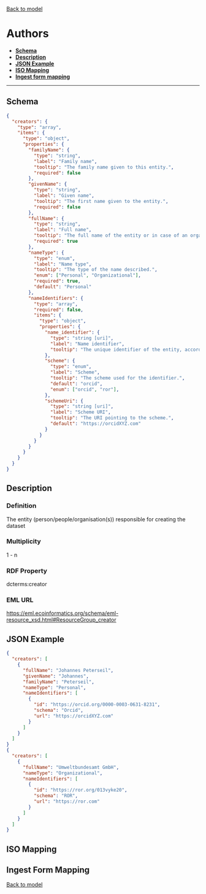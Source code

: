 [Back to model](_base.md)

# Authors

- **[Schema](#schema)**
- **[Description](#description)**
- **[JSON Example](#json-example)**
- **[ISO Mapping](#iso-mapping)**
- **[Ingest form mapping](#ingest-form-mapping)**
---
## Schema
```json
{
  "creators": {
    "type": "array",
    "items": {
      "type": "object",
      "properties": {
        "familyName": {
          "type": "string",
          "label": "Family name",
          "tooltip": "The family name given to this entity.",
          "required": false
        },
        "givenName": {
          "type": "string",
          "label": "Given name",
          "tooltip": "The first name given to the entity.",
          "required": false
        },
        "fullName": {
          "type": "string",
          "label": "Full name",
          "tooltip": "The full name of the entity or in case of an organisation the name of the organisation.",
          "required": true
        },
        "nameType": {
          "type": "enum",
          "label": "Name type",
          "tooltip": "The type of the name described.",
          "enum": ["Personal", "Organizational"],
          "required": true,
          "default": "Personal"
        },
        "nameIdentifiers": {
          "type": "array",
          "required": false,
          "items": {
            "type": "object",
            "properties": {
              "name_identifier": {
                "type": "string [uri]",
                "label": "Name identifier",
                "tooltip": "The unique identifier of the entity, according to various identifier schemes."                
              },
              "scheme": {
                "type": "enum",
                "label": "Scheme",
                "tooltip": "The scheme used for the identifier.",
                "default": "orcid",
                "enum": ["orcid", "ror"],
              },
              "schemeUri": {
                "type": "string [uri]",
                "label": "Scheme URI",
                "tooltip": "The URI pointing to the scheme.",
                "default": "https://orcidXYZ.com"
              }
            }
          }
        }
      }
    }
  }
}
```
## Description
### Definition
The entity (person/people/organisation(s)) responsible for creating the dataset
### Multiplicity
1 - n
### RDF Property
dcterms:creator
### EML URL
https://eml.ecoinformatics.org/schema/eml-resource_xsd.html#ResourceGroup_creator
## JSON Example
```json
{
  "creators": [
    {
      "fullName": "Johannes Peterseil",
      "givenName": "Johannes",
      "familyName": "Peterseil",
      "nameType": "Personal",
      "nameIdentifiers": [
        {
          "id": "https://orcid.org/0000-0003-0631-8231",
          "schema": "Orcid",
          "url": "https://orcidXYZ.com"
        }
      ]
    }
  ]
}
{
  "creators": [
    {
      "fullName": "Umweltbundesamt GmbH",
      "nameType": "Organizational",
      "nameIdentifiers": [
        {
          "id": "https://ror.org/013vyke20",
          "schema": "ROR",
          "url": "https://ror.com"
        }
      ]
    }
  ]
}
```
## ISO Mapping
## Ingest Form Mapping


[Back to model](_base.md)
